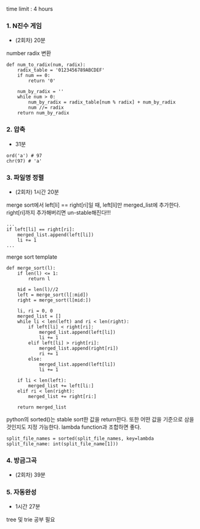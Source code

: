 time limit : 4 hours

### 1. N진수 게임
- (2회차) 20분

number radix 변환
```
def num_to_radix(num, radix):
    radix_table = '0123456789ABCDEF'
    if num == 0:
        return '0'
    
    num_by_radix = ''
    while num > 0:
        num_by_radix = radix_table[num % radix] + num_by_radix
        num //= radix
    return num_by_radix
```

### 2. 압축
- 31분
```
ord('a') # 97
chr(97) # 'a'
```

### 3. 파일명 정렬
- (2회차) 1시간 20분

merge sort에서 left[li] == right[ri]일 때, left[li]만 merged_list에 추가한다.
right[ri]까지 추가해버리면 un-stable해진다!!!
```
...
if left[li] == right[ri]:
    merged_list.append(left[li])
    li += 1
...
```

merge sort template
```
def merge_sort(l):
    if len(l) <= 1:
        return l
    
    mid = len(l)//2
    left = merge_sort(l[:mid])
    right = merge_sort(l[mid:])
    
    li, ri = 0, 0
    merged_list = []
    while li < len(left) and ri < len(right):
        if left[li] < right[ri]:
            merged_list.append(left[li])
            li += 1
        elif left[li] > right[ri]:
            merged_list.append(right[ri])
            ri += 1
        else:
            merged_list.append(left[li])
            li += 1
    
    if li < len(left):
        merged_list += left[li:]
    elif ri < len(right):
        merged_list += right[ri:]
    
    return merged_list
```

python의 sorted()는 stable sort한 값을 return한다. 또한 어떤 값을 기준으로 삼을 것인지도 지정 가능한다. lambda function과 조합하면 좋다.
```
split_file_names = sorted(split_file_names, key=lambda split_file_name: int(split_file_name[1]))
```
### 4. 방금그곡
- (2회차) 39분

### 5. 자동완성
- 1시간 27분

tree 및 trie 공부 필요